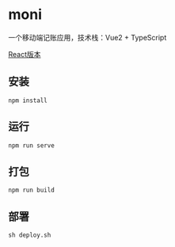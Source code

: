 # moni

一个移动端记账应用，技术栈：Vue2 + TypeScript

[React版本](https://github.com/csdoker/moni-react)

## 安装

```
npm install
```

## 运行

```
npm run serve
```

## 打包

```
npm run build
```

## 部署

```
sh deploy.sh
```